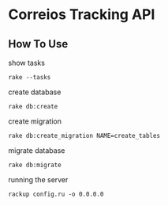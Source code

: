 # Correios Tracking API

## How To Use

show tasks

```
rake --tasks
```

create database
```
rake db:create
```

create migration
```
rake db:create_migration NAME=create_tables
```

migrate database
```
rake db:migrate
```

running the server

```
rackup config.ru -o 0.0.0.0
```
